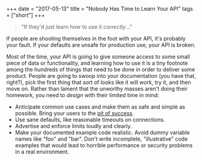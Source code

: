 +++
date        = "2017-05-13"
title       = "Nobody Has Time to Learn Your API"
tags        = ["short"]
+++

> "If they'd just learn how to use it _correctly_..."

If people are shooting themselves in the foot with your API, it's probably your
fault. If your defaults are unsafe for production use, your API is broken.

Most of the time, your API is going to give someone access to some small piece
of data or functionality, and learning how to use it is a tiny footnote among
the hundreds of things that need to be done in order to deliver some product.
People are going to swoop into your documentation (you have that, right?), pick
the first thing that sort of looks like it will work, try it, and then move on.
Rather than lament that the unworthy masses aren't doing their homework, you
need to _design_ with their limited time in mind:

* Anticipate common use cases and make them as safe and simple as possible.
  Bring your users to the [pit of success](https://blog.codinghorror.com/falling-into-the-pit-of-success/).
* Use sane defaults, like reasonable timeouts on connections.
* Advertise and enforce limits loudly and clearly.
* Make your documented example code realistic. Avoid dummy variable names like
  "foo" and "bar". Don't write incomplete, "illustrative" code examples that
  would lead to horrible performance or security problems in a real environment.
